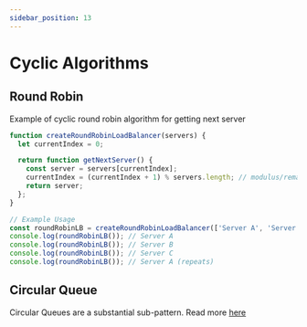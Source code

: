 ```yaml
---
sidebar_position: 13
---
```


# Cyclic Algorithms

## Round Robin

Example of cyclic round robin algorithm for getting next server

```JavaScript
function createRoundRobinLoadBalancer(servers) {
  let currentIndex = 0;

  return function getNextServer() {
    const server = servers[currentIndex];
    currentIndex = (currentIndex + 1) % servers.length; // modulus/remainder operator to automatically wrap around to 0 when exceeding array size
    return server;
  };
}

// Example Usage
const roundRobinLB = createRoundRobinLoadBalancer(['Server A', 'Server B', 'Server C']);
console.log(roundRobinLB()); // Server A
console.log(roundRobinLB()); // Server B
console.log(roundRobinLB()); // Server C
console.log(roundRobinLB()); // Server A (repeats)
```

## Circular Queue

Circular Queues are a substantial sub-pattern. Read more [here](/docs/techniques/queues)
